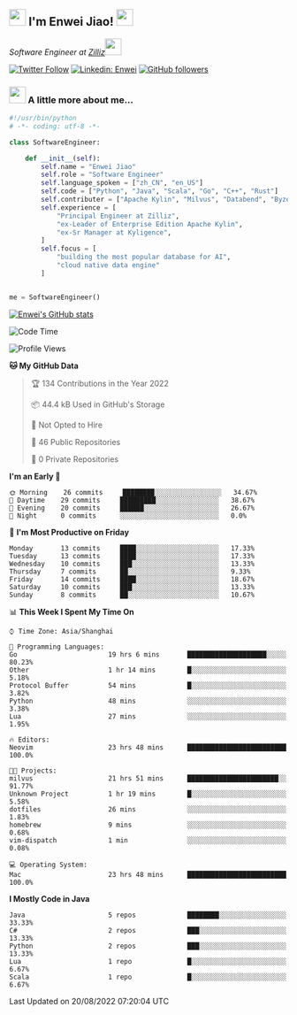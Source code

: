 <h2><img src="https://emojis.slackmojis.com/emojis/images/1531849430/4246/blob-sunglasses.gif?1531849430" width="30"/> I'm  Enwei Jiao! <img src="https://media.giphy.com/media/juBt25nT1KGys/giphy.gif" width=30> </h2>
<!-- <img align='right' src="https://media.giphy.com/media/M9gbBd9nbDrOTu1Mqx/giphy.gif" width="230"> -->
<p><em>Software Engineer at <a href="https://zilliz.com/">Zilliz</a><img src="https://media.giphy.com/media/WUlplcMpOCEmTGBtBW/giphy.gif" width="30"></em></p>

[![Twitter Follow](https://img.shields.io/twitter/follow/misteranmol?label=Follow)](https://twitter.com/intent/follow?screen_name=EnweiJiao)
[![Linkedin: Enwei](https://img.shields.io/badge/-enwei-blue?style=&logo=Linkedin&logoColor=white&link=https://www.linkedin.com/in/enwei-jiao-41192a97)](https://www.linkedin.com/in/enwei-jiao-41192a97/)
[![GitHub followers](https://img.shields.io/github/followers/jiaoew1991?label=Follow&style=social)](https://github.com/jiaoew1991)


### <img src="https://media.giphy.com/media/VgCDAzcKvsR6OM0uWg/giphy.gif" width="30"> A little more about me...  

```python
#!/usr/bin/python
# -*- coding: utf-8 -*-

class SoftwareEngineer:

    def __init__(self):
        self.name = "Enwei Jiao"
        self.role = "Software Engineer"
        self.language_spoken = ["zh_CN", "en_US"]
        self.code = ["Python", "Java", "Scala", "Go", "C++", "Rust"]
        self.contributer = ["Apache Kylin", "Milvus", "Databend", "Byzer-Lang"]
        self.experience = [
            "Principal Engineer at Zilliz",
            "ex-Leader of Enterprise Edition Apache Kylin",
            "ex-Sr Manager at Kyligence",
        ]
        self.focus = [
            "building the most popular database for AI",
            "cloud native data engine"
        ]


me = SoftwareEngineer()
```

[![Enwei's GitHub stats](https://github-readme-stats.vercel.app/api?username=jiaoew1991&count_private=true&show_icons=true)](https://github.com/jiaoew1991/jiaoew1991)

<!-- [![Top Langs](https://github-readme-stats.vercel.app/api/top-langs/?username=jiaoew1991&layout=compact)](https://github.com/jiaoew1991/jiaoew1991) -->

<!--START_SECTION:waka-->
![Code Time](http://img.shields.io/badge/Code%20Time-84%20hrs%2043%20mins-blue)

![Profile Views](http://img.shields.io/badge/Profile%20Views-7-blue)

**🐱 My GitHub Data** 

> 🏆 134 Contributions in the Year 2022
 > 
> 📦 44.4 kB Used in GitHub's Storage 
 > 
> 🚫 Not Opted to Hire
 > 
> 📜 46 Public Repositories 
 > 
> 🔑 0 Private Repositories  
 > 
**I'm an Early 🐤** 

```text
🌞 Morning    26 commits     ████████░░░░░░░░░░░░░░░░░   34.67% 
🌆 Daytime    29 commits     █████████░░░░░░░░░░░░░░░░   38.67% 
🌃 Evening    20 commits     ██████░░░░░░░░░░░░░░░░░░░   26.67% 
🌙 Night      0 commits      ░░░░░░░░░░░░░░░░░░░░░░░░░   0.0%

```
📅 **I'm Most Productive on Friday** 

```text
Monday       13 commits     ████░░░░░░░░░░░░░░░░░░░░░   17.33% 
Tuesday      13 commits     ████░░░░░░░░░░░░░░░░░░░░░   17.33% 
Wednesday    10 commits     ███░░░░░░░░░░░░░░░░░░░░░░   13.33% 
Thursday     7 commits      ██░░░░░░░░░░░░░░░░░░░░░░░   9.33% 
Friday       14 commits     ████░░░░░░░░░░░░░░░░░░░░░   18.67% 
Saturday     10 commits     ███░░░░░░░░░░░░░░░░░░░░░░   13.33% 
Sunday       8 commits      ██░░░░░░░░░░░░░░░░░░░░░░░   10.67%

```


📊 **This Week I Spent My Time On** 

```text
⌚︎ Time Zone: Asia/Shanghai

💬 Programming Languages: 
Go                       19 hrs 6 mins       ████████████████████░░░░░   80.23% 
Other                    1 hr 14 mins        █░░░░░░░░░░░░░░░░░░░░░░░░   5.18% 
Protocol Buffer          54 mins             █░░░░░░░░░░░░░░░░░░░░░░░░   3.82% 
Python                   48 mins             ░░░░░░░░░░░░░░░░░░░░░░░░░   3.38% 
Lua                      27 mins             ░░░░░░░░░░░░░░░░░░░░░░░░░   1.95%

🔥 Editors: 
Neovim                   23 hrs 48 mins      █████████████████████████   100.0%

🐱‍💻 Projects: 
milvus                   21 hrs 51 mins      ███████████████████████░░   91.77% 
Unknown Project          1 hr 19 mins        █░░░░░░░░░░░░░░░░░░░░░░░░   5.58% 
dotfiles                 26 mins             ░░░░░░░░░░░░░░░░░░░░░░░░░   1.83% 
homebrew                 9 mins              ░░░░░░░░░░░░░░░░░░░░░░░░░   0.68% 
vim-dispatch             1 min               ░░░░░░░░░░░░░░░░░░░░░░░░░   0.08%

💻 Operating System: 
Mac                      23 hrs 48 mins      █████████████████████████   100.0%

```

**I Mostly Code in Java** 

```text
Java                     5 repos             ████████░░░░░░░░░░░░░░░░░   33.33% 
C#                       2 repos             ███░░░░░░░░░░░░░░░░░░░░░░   13.33% 
Python                   2 repos             ███░░░░░░░░░░░░░░░░░░░░░░   13.33% 
Lua                      1 repo              █░░░░░░░░░░░░░░░░░░░░░░░░   6.67% 
Scala                    1 repo              █░░░░░░░░░░░░░░░░░░░░░░░░   6.67%

```



 Last Updated on 20/08/2022 07:20:04 UTC
<!--END_SECTION:waka-->
